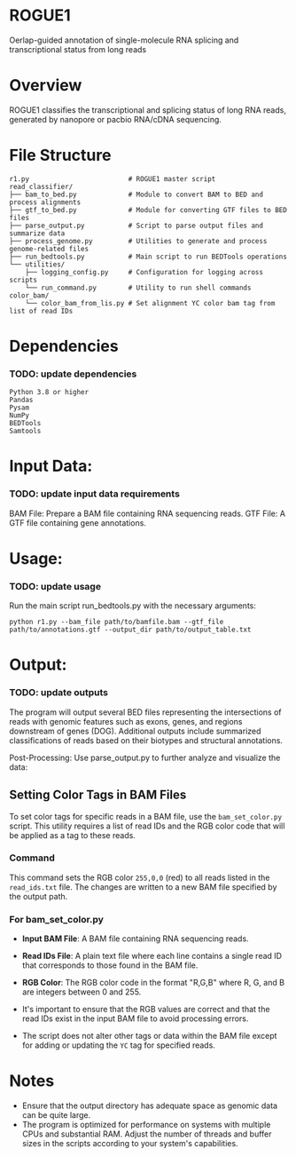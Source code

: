 # ROGUE1
Oerlap-guided annotation of single-molecule RNA splicing and transcriptional status from long reads

# Overview
ROGUE1 classifies the transcriptional and splicing status of long RNA reads, generated by nanopore or pacbio RNA/cDNA sequencing. 

# File Structure
```
r1.py                         # ROGUE1 master script
read_classifier/
├── bam_to_bed.py             # Module to convert BAM to BED and process alignments
├── gtf_to_bed.py             # Module for converting GTF files to BED files
├── parse_output.py           # Script to parse output files and summarize data
├── process_genome.py         # Utilities to generate and process genome-related files
├── run_bedtools.py           # Main script to run BEDTools operations
└── utilities/
    ├── logging_config.py     # Configuration for logging across scripts
    └── run_command.py        # Utility to run shell commands
color_bam/
    └── color_bam_from_lis.py # Set alignment YC color bam tag from list of read IDs 
```

# Dependencies

### TODO: update dependencies 
```
Python 3.8 or higher
Pandas
Pysam
NumPy
BEDTools
Samtools
```

# Input Data:

### TODO: update input data requirements
BAM File: Prepare a BAM file containing RNA sequencing reads.
GTF File: A GTF file containing gene annotations.

# Usage: 

### TODO: update usage
Run the main script run_bedtools.py with the necessary arguments:

```
python r1.py --bam_file path/to/bamfile.bam --gtf_file path/to/annotations.gtf --output_dir path/to/output_table.txt
```

# Output:

### TODO: update outputs 

The program will output several BED files representing the intersections of reads with genomic features such as exons, genes, and regions downstream of genes (DOG).
Additional outputs include summarized classifications of reads based on their biotypes and structural annotations.

Post-Processing:
Use parse_output.py to further analyze and visualize the data:

## Setting Color Tags in BAM Files

To set color tags for specific reads in a BAM file, use the `bam_set_color.py` script. This utility requires a list of read IDs and the RGB color code that will be applied as a tag to these reads.

### Command

This command sets the RGB color `255,0,0` (red) to all reads listed in the `read_ids.txt` file. The changes are written to a new BAM file specified by the output path.

### For bam_set_color.py

- **Input BAM File**: A BAM file containing RNA sequencing reads.
- **Read IDs File**: A plain text file where each line contains a single read ID that corresponds to those found in the BAM file.
- **RGB Color**: The RGB color code in the format "R,G,B" where R, G, and B are integers between 0 and 255.

- It's important to ensure that the RGB values are correct and that the read IDs exist in the input BAM file to avoid processing errors.
- The script does not alter other tags or data within the BAM file except for adding or updating the `YC` tag for specified reads.


# Notes
- Ensure that the output directory has adequate space as genomic data can be quite large.
- The program is optimized for performance on systems with multiple CPUs and substantial RAM. Adjust the number of threads and buffer sizes in the scripts according to your system's capabilities.
